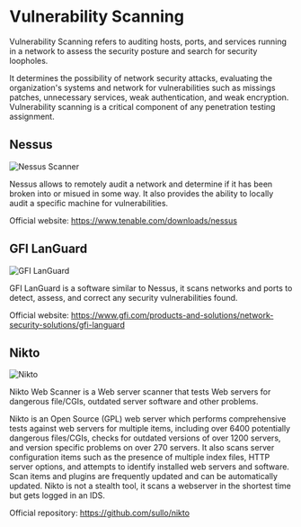 # Vulnerability Scanning
Vulnerability Scanning refers to auditing hosts, ports, and services running in a network to assess the security posture and search for security loopholes.

It determines the possibility of network security attacks, evaluating the organization's systems and network for vulnerabilities such as missings patches, unnecessary services, weak authentication, and weak encryption. Vulnerability scanning is a critical component of any penetration testing assignment.


## Nessus
![Nessus Scanner](https://www.tenable.com/sites/drupal.dmz.tenablesecurity.com/files/images/blog/Agent_Scan_Dashboard_0.png "Nessus Scanner")

Nessus allows to remotely audit a network and determine if it has been broken into or misued in some way. It also provides the ability to locally audit a specific machine for vulnerabilities.

Official website: https://www.tenable.com/downloads/nessus

## GFI LanGuard
![GFI LanGuard](https://resources.infosecinstitute.com/wp-content/uploads/022113_0210_GFILanGuard5.png "GFI LanGuard")

GFI LanGuard is a software similar to Nessus, it scans networks and ports to detect, assess, and correct any security vulnerabilities found. 

Official website: https://www.gfi.com/products-and-solutions/network-security-solutions/gfi-languard

## Nikto
![Nikto](https://hackertarget.com/wp-content/uploads/2019/02/nikto-scanner-result.png "Nikto Scanner")

Nikto Web Scanner is a Web server scanner that tests Web servers for dangerous file/CGIs, outdated server software and other problems.

Nikto is an Open Source (GPL) web server which performs comprehensive tests against web servers for multiple items, including over 6400 potentially dangerous files/CGIs, checks for outdated versions of over 1200 servers, and version specific problems on over 270 servers. It also scans server configuration items such as the presence of multiple index files, HTTP server options, and attempts to identify installed web servers and software. Scan items and plugins are frequently updated and can be automatically updated. Nikto is not a stealth tool, it scans a webserver in the shortest time but gets logged in an IDS.

Official repository: https://github.com/sullo/nikto